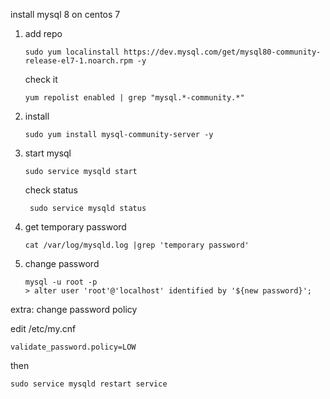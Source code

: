 install mysql 8 on centos 7


1. add repo
   ```
   sudo yum localinstall https://dev.mysql.com/get/mysql80-community-release-el7-1.noarch.rpm -y
   ```

   check it 
   ```
   yum repolist enabled | grep "mysql.*-community.*"
   ```

2. install
   ```
   sudo yum install mysql-community-server -y
   ```

3. start mysql
   ```
   sudo service mysqld start
   ```
   check status
   ```
    sudo service mysqld status
   ```
4. get temporary password
   ```
   cat /var/log/mysqld.log |grep 'temporary password'
   ```
5. change password
   ```
   mysql -u root -p
   > alter user 'root'@'localhost' identified by '${new password}';
   ```
extra: change password policy

edit /etc/my.cnf
```
validate_password.policy=LOW
```
then 
```
sudo service mysqld restart service
```